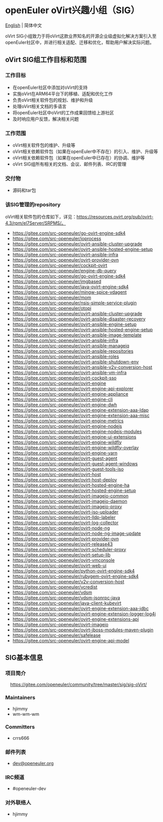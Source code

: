 # openEuler oVirt兴趣小组（SIG）
[English](./sig-oVirt.md) | 简体中文

oVirt SIG小组致力于将oVirt这款业界知名的开源企业级虚拟化解决方案引入至openEuler社区中，并进行相关适配、迁移和优化，帮助用户解决实际问题。


## oVirt SIG组工作目标和范围

### 工作目标

- 在openEuler社区中添加对oVirt的支持
- 实施oVirt在ARM64平台下的移植、适配和优化工作
- 负责oVirt相关软件包的规划、维护和升级
- 处理oVirt相关文档的多语言
- 将openEuler社区中oVirt的工作成果回馈给上游社区
- 及时响应用户反馈，解决相关问题


### 工作范围

- oVirt相关软件包的维护、升级等
- oVirt相关依赖软件包（如果在openEuler中不存在）的引入、维护、升级等
- oVirt相关依赖软件包（如果在openEuler中已存在）的协调、维护等
- oVirt SIG组所有相关的文档、会议、邮件列表、IRC的管理


### 交付物

- 源码和tar包


### 该SIG管理的repository

oVirt相关软件包的仓库如下，详见：https://resources.ovirt.org/pub/ovirt-4.3/rpm/el7Server/SRPMS/。

- https://gitee.com/src-openeuler/go-ovirt-engine-sdk4
- https://gitee.com/src-openeuler/ioprocess
- https://gitee.com/src-openeuler/ovirt-ansible-cluster-upgrade
- https://gitee.com/src-openeuler/ovirt-ansible-hosted-engine-setup
- https://gitee.com/src-openeuler/ovirt-ansible-infra
- https://gitee.com/src-openeuler/ovirt-provider-ovn
- https://gitee.com/src-openeuler/cockpit-ovirt
- https://gitee.com/src-openeuler/engine-db-query
- https://gitee.com/src-openeuler/go-ovirt-engine-sdk4
- https://gitee.com/src-openeuler/imgbased
- https://gitee.com/src-openeuler/java-ovirt-engine-sdk4
- https://gitee.com/src-openeuler/mingw-spice-vdagent
- https://gitee.com/src-openeuler/mom
- https://gitee.com/src-openeuler/nsis-simple-service-plugin
- https://gitee.com/src-openeuler/otopi
- https://gitee.com/src-openeuler/ovirt-ansible-cluster-upgrade
- https://gitee.com/src-openeuler/ovirt-ansible-disaster-recovery
- https://gitee.com/src-openeuler/ovirt-ansible-engine-setup
- https://gitee.com/src-openeuler/ovirt-ansible-hosted-engine-setup
- https://gitee.com/src-openeuler/ovirt-ansible-image-template
- https://gitee.com/src-openeuler/ovirt-ansible-infra
- https://gitee.com/src-openeuler/ovirt-ansible-manageiq
- https://gitee.com/src-openeuler/ovirt-ansible-repositories
- https://gitee.com/src-openeuler/ovirt-ansible-roles
- https://gitee.com/src-openeuler/ovirt-ansible-shutdown-env
- https://gitee.com/src-openeuler/ovirt-ansible-v2v-conversion-host
- https://gitee.com/src-openeuler/ovirt-ansible-vm-infra
- https://gitee.com/src-openeuler/ovirt-cockpit-sso
- https://gitee.com/src-openeuler/ovirt-engine
- https://gitee.com/src-openeuler/ovirt-engine-api-explorer
- https://gitee.com/src-openeuler/ovirt-engine-appliance
- https://gitee.com/src-openeuler/ovirt-engine-cli
- https://gitee.com/src-openeuler/ovirt-engine-dwh
- https://gitee.com/src-openeuler/ovirt-engine-extension-aaa-ldap
- https://gitee.com/src-openeuler/ovirt-engine-extension-aaa-misc
- https://gitee.com/src-openeuler/ovirt-engine-metrics
- https://gitee.com/src-openeuler/ovirt-engine-nodejs
- https://gitee.com/src-openeuler/ovirt-engine-nodejs-modules
- https://gitee.com/src-openeuler/ovirt-engine-ui-extensions
- https://gitee.com/src-openeuler/ovirt-engine-wildfly
- https://gitee.com/src-openeuler/ovirt-engine-wildfly-overlay
- https://gitee.com/src-openeuler/ovirt-engine-yarn
- https://gitee.com/src-openeuler/ovirt-guest-agent
- https://gitee.com/src-openeuler/ovirt-guest-agent-windows
- https://gitee.com/src-openeuler/ovirt-guest-tools-iso
- https://gitee.com/src-openeuler/ovirt-host
- https://gitee.com/src-openeuler/ovirt-host-deploy
- https://gitee.com/src-openeuler/ovirt-hosted-engine-ha
- https://gitee.com/src-openeuler/ovirt-hosted-engine-setup
- https://gitee.com/src-openeuler/ovirt-imageio-common
- https://gitee.com/src-openeuler/ovirt-imageio-daemon
- https://gitee.com/src-openeuler/ovirt-imageio-proxy
- https://gitee.com/src-openeuler/ovirt-iso-uploader
- https://gitee.com/src-openeuler/ovirt-lldp-labeler
- https://gitee.com/src-openeuler/ovirt-log-collector
- https://gitee.com/src-openeuler/ovirt-node-ng
- https://gitee.com/src-openeuler/ovirt-node-ng-image-update
- https://gitee.com/src-openeuler/ovirt-provider-ovn
- https://gitee.com/src-openeuler/ovirt-release43
- https://gitee.com/src-openeuler/ovirt-scheduler-proxy
- https://gitee.com/src-openeuler/ovirt-setup-lib
- https://gitee.com/src-openeuler/ovirt-vmconsole
- https://gitee.com/src-openeuler/ovirt-web-ui
- https://gitee.com/src-openeuler/python-ovirt-engine-sdk4
- https://gitee.com/src-openeuler/rubygem-ovirt-engine-sdk4
- https://gitee.com/src-openeuler/v2v-conversion-host
- https://gitee.com/src-openeuler/vcredist
- https://gitee.com/src-openeuler/vdsm
- https://gitee.com/src-openeuler/vdsm-jsonrpc-java
- https://gitee.com/src-openeuler/java-client-kubevirt
- https://gitee.com/src-openeuler/ovirt-engine-extension-aaa-jdbc
- https://gitee.com/src-openeuler/ovirt-engine-extension-logger-log4j
- https://gitee.com/src-openeuler/ovirt-engine-extensions-api
- https://gitee.com/src-openeuler/ovirt-imageio
- https://gitee.com/src-openeuler/ovirt-jboss-modules-maven-plugin
- https://gitee.com/src-openeuler/safelease
- https://gitee.com/src-openeuler/ovirt-engine-api-model


## SIG基本信息

### 项目简介
    https://gitee.com/openeuler/community/tree/master/sig/sig-oVirt/

### Maintainers
- hjimmy
- wm-wm-wm

### Committers
- crrs666

### 邮件列表
- dev@openeuler.org

### IRC频道
- #openeuler-dev

### 对外联络人
- hjimmy
